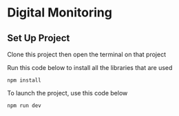 # Digital Monitoring

## Set Up Project

Clone this project then open the terminal on that project

Run this code below to install all the libraries that are used

```
npm install
```

To launch the project, use this code below

```
npm run dev
```

